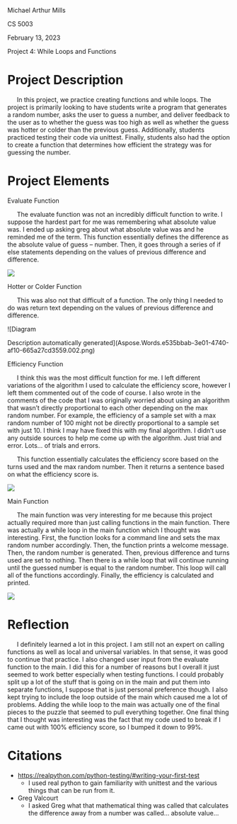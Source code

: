 Michael Arthur Mills

CS 5003

February 13, 2023

Project 4: While Loops and Functions


# Project Description
`	`In this project, we practice creating functions and while loops. The project is primarily looking to have students write a program that generates a random number, asks the user to guess a number, and deliver feedback to the user as to whether the guess was too high as well as whether the guess was hotter or colder than the previous guess. Additionally, students practiced testing their code via unittest. Finally, students also had the option to create a function that determines how efficient the strategy was for guessing the number. 
# Project Elements
Evaluate Function

`	`The evaluate function was not an incredibly difficult function to write. I suppose the hardest part for me was remembering what absolute value was. I ended up asking greg about what absolute value was and he reminded me of the term. This function essentially defines the difference as the absolute value of guess – number. Then, it goes through a series of if else statements depending on the values of previous difference and difference. 

![](evaluatefunction.png)

Hotter or Colder Function

`	`This was also not that difficult of a function. The only thing I needed to do was return text depending on the values of previous difference and difference. 

![Diagram

Description automatically generated](Aspose.Words.e535bbab-3e01-4740-af10-665a27cd3559.002.png)

Efficiency Function

`	`I think this was the most difficult function for me. I left different variations of the algorithm I used to calculate the efficiency score, however I left them commented out of the code of course. I also wrote in the comments of the code that I was originally worried about using an algorithm that wasn’t directly proportional to each other depending on the max random number. For example, the efficiency of a sample set with a max random number of 100 might not be directly proportional to a sample set with just 10. I think I may have fixed this with my final algorithm. I didn’t use any outside sources to help me come up with the algorithm. Just trial and error. Lots… of trials and errors. 

`	`This function essentially calculates the efficiency score based on the turns used and the max random number. Then it returns a sentence based on what the efficiency score is. 

![](efficiencyfunction.png)

Main Function

`	`The main function was very interesting for me because this project actually required more than just calling functions in the main function. There was actually a while loop in the main function which I thought was interesting. First, the function looks for a command line and sets the max random number accordingly. Then, the function prints a welcome message. Then, the random number is generated. Then, previous difference and turns used are set to nothing. Then there is a while loop that will continue running until the guessed number is equal to the random number. This loop will call all of the functions accordingly. Finally, the efficiency is calculated and printed. 

![](guessmynumbermainfunction.png)
# Reflection
`	`I definitely learned a lot in this project. I am still not an expert on calling functions as well as local and universal variables. In that sense, it was good to continue that practice. I also changed user input from the evaluate function to the main. I did this for a number of reasons but I overall it just seemed to work better especially when testing functions. I could probably split up a lot of the stuff that is going on in the main and put them into separate functions, I suppose that is just personal preference though. I also kept trying to include the loop outside of the main which caused me a lot of problems. Adding the while loop to the main was actually one of the final pieces to the puzzle that seemed to pull everything together. One final thing that I thought was interesting was the fact that my code used to break if I came out with 100% efficiency score, so I bumped it down to 99%. 
# Citations
- <https://realpython.com/python-testing/#writing-your-first-test>
  - I used real python to gain familiarity with unittest and the various things that can be run from it. 
- Greg Valcourt
  - I asked Greg what that mathematical thing was called that calculates the difference away from a number was called… absolute value…

